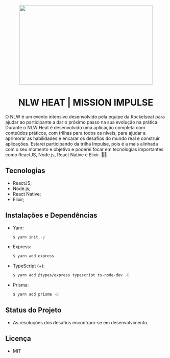 <p align="center"> 

<img src="" width="417" height="249"> 
</p>

<h1 align="center">  NLW HEAT | MISSION IMPULSE </h1>

O NLW é um evento intensivo desenvolvido pela equipe da Rocketseat para ajudar ao participante a dar o próximo passo na sua evolução na prática. Durante o NLW Heat é desenvolvido uma aplicação completa com conteúdos práticos, com trilhas para todos os níveis, para ajudar a aprimorar as habilidades e encarar os desafios do mundo real e construir aplicações. Estarei participando da trilha Impulse, pois é a mais alinhada com o seu momento e objetivo e poderei focar em tecnologias importantes como ReactJS, Node.js, React Native e Elixir. 💜🚀

## Tecnologias 

- ReactJS;
- Node.js;
- React Native;
- Elixir;


## Instalações e Dependências

 - Yanr:
    ```bash
   $ yarn init -y
   ```

 -  Express:
    ```bash
    $ yarn add express
    ```
  
-  TypeScript (+):    
    ```bash
    $ yarn add @types/express typescript ts-node-dev -D
    ```
  
 - Prisma:     
    ```bash
    $ yarn add prisma -D   
    ```

## Status do Projeto
- As resoluções dos desafios encontram-se em desenvolvimento.

## Licença
- MIT
